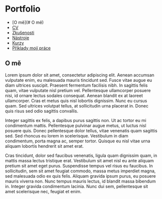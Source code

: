 # Portfolio
- [O mě](# O mě)
- [CV](#)
- [Zkušenosti](#)
- [Nástroje](#)
- [Kurzy](#)
- [Příklady mojí práce](#)

## O mě

Lorem ipsum dolor sit amet, consectetur adipiscing elit. Aenean accumsan vulputate enim, eu malesuada mauris tincidunt sed. Fusce vitae augue eu diam ultrices suscipit. Praesent fermentum facilisis nibh. In sagittis felis quam, vitae vulputate nisl pretium vel. Pellentesque ullamcorper posuere nisi, id ornare lectus sodales consequat. Aenean blandit ex at laoreet ullamcorper. Cras et metus quis nisl lobortis dignissim. Nunc eu cursus quam. Sed ultrices volutpat tellus, at sollicitudin urna placerat in. Donec quis risus sed odio sagittis convallis.

Integer sagittis ex felis, a dapibus purus sagittis non. Ut ac tortor eu mi condimentum mattis. Pellentesque pulvinar augue metus, ut luctus nisl posuere quis. Donec pellentesque dolor tellus, vitae venenatis quam sagittis sed. Sed rhoncus eu lorem in scelerisque. Vestibulum in diam condimentum, porta magna ac, semper tortor. Quisque eu nisl vitae urna aliquam lobortis hendrerit sit amet erat.

Cras tincidunt, dolor sed faucibus venenatis, ligula quam dignissim quam, in mattis massa lectus tristique erat. Vestibulum sit amet nisl eu ante aliquam pretium sit amet eget purus. Suspendisse tempus vel risus eu faucibus. In sollicitudin, sem sit amet feugiat commodo, massa metus imperdiet magna, sed malesuada odio ex quis felis. Aliquam gravida ipsum purus, eu posuere mauris viverra non. Nunc tempus mauris lectus, id blandit massa bibendum in. Integer gravida condimentum lacinia. Nunc dui sem, pellentesque sit amet scelerisque nec, feugiat et enim.

